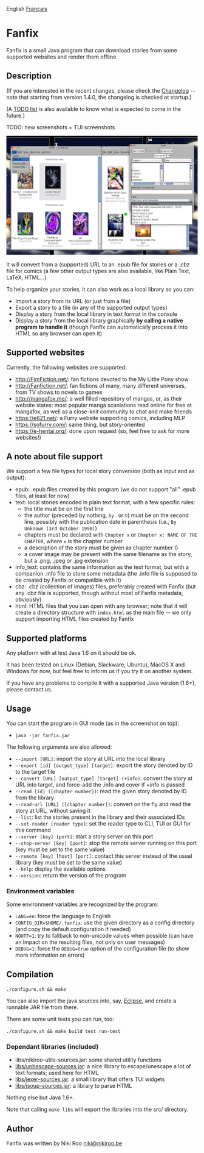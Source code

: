 English [Français](README-fr.md)

# Fanfix
Fanfix is a small Java program that can download stories from some supported websites and render them offline.

## Description

(If you are interested in the recent changes, please check the [Changelog](changelog.md) -- note that starting from version 1.4.0, the changelog is checked at startup.)

(A [TODO list](TODO.md) is also available to know what is expected to come in the future.)

TODO: new screenshots + TUI screenshots

![Main GUI](screenshots/fanfix-1.3.2.png?raw=true "Main GUI")

It will convert from a (supported) URL to an .epub file for stories or a .cbz file for comics (a few other output types are also available, like Plain Text, LaTeX, HTML...).

To help organize your stories, it can also work as a local library so you can:

- Import a story from its URL (or just from a file)
- Export a story to a file (in any of the supported output types)
- Display a story from the local library in text format in the console
- Display a story from the local library graphically **by calling a native program to handle it** (though Fanfix can automatically process it into HTML so any browser can open it)

## Supported websites

Currently, the following websites are supported:

- http://FimFiction.net/: fan fictions devoted to the My Little Pony show
- http://Fanfiction.net/: fan fictions of many, many different universes, from TV shows to novels to games
- http://mangafox.me/: a well filled repository of mangas, or, as their website states: most popular manga scanlations read online for free at mangafox, as well as a close-knit community to chat and make friends
- https://e621.net/: a Furry website supporting comics, including MLP
- https://sofurry.com/: same thing, but story-oriented
- https://e-hentai.org/: done upon request (so, feel free to ask for more websites!)

## A note about file support

We support a few file types for local story conversion (both as input and as output):

- epub: .epub files created by this program (we do not support "all" .epub files, at least for now)
- text: local stories encoded in plain text format, with a few specific rules:
	- the title must be on the first line
	- the author (preceded by nothing, ```by ``` or ```©```) must be on the second line, possibly with the publication date in parenthesis (i.e., ```By Unknown (3rd October 1998)```)
	- chapters must be declared with ```Chapter x``` or ```Chapter x: NAME OF THE CHAPTER```, where ```x``` is the chapter number
	- a description of the story must be given as chapter number 0
	- a cover image may be present with the same filename as the story, but a .png, .jpeg or .jpg extension
- info_text: contains the same information as the text format, but with a companion .info file to store some metadata (the .info file is supposed to be created by Fanfix or compatible with it)
- cbz: .cbz (collection of images) files, preferably created with Fanfix (but any .cbz file is supported, though without most of Fanfix metadata, obviously)
- html: HTML files that you can open with any browser; note that it will create a directory structure with ```index.html``` as the main file -- we only support importing HTML files created by Fanfix

## Supported platforms

Any platform with at lest Java 1.6 on it should be ok.

It has been tested on Linux (Debian, Slackware, Ubuntu), MacOS X and Windows for now, but feel free to inform us if you try it on another system.

If you have any problems to compile it with a supported Java version (1.6+), please contact us.

## Usage

You can start the program in GUI mode (as in the screenshot on top):

- ```java -jar fanfix.jar```

The following arguments are also allowed:

- ```--import [URL]```: import the story at URL into the local library
- ```--export [id] [output_type] [target]```: export the story denoted by ID to the target file
- ```--convert [URL] [output_type] [target] (+info)```: convert the story at URL into target, and force-add the .info and cover if +info is passed
- ```--read [id] ([chapter number])```: read the given story denoted by ID from the library
- ```--read-url [URL] ([chapter number])```: convert on the fly and read the story at URL, without saving it
- ```--list```: list the stories present in the library and their associated IDs
- ```--set-reader [reader type]```: set the reader type to CLI, TUI or GUI for this command
- ```--server [key] [port]```: start a story server on this port
- ```--stop-server [key] [port]```: stop the remote server running on this port (key must be set to the same value)
- ```--remote [key] [host] [port]```: contact this server instead of the usual library (key must be set to the same value)
- ```--help```: display the available options
- ```--version```: return the version of the program

### Environment variables

Some environment variables are recognized by the program:

- ```LANG=en```: force the language to English
- ```CONFIG_DIR=$HOME/.fanfix```: use the given directory as a config directory (and copy the default configuration if needed)
- ```NOUTF=1```: try to fallback to non-unicode values when possible (can have an impact on the resulting files, not only on user messages)
- ```DEBUG=1```: force the ```DEBUG=true``` option of the configuration file (to show more information on errors)

## Compilation

```./configure.sh && make```

You can also import the java sources into, say, [Eclipse](https://eclipse.org/), and create a runnable JAR file from there.

There are some unit tests you can run, too:

```./configure.sh && make build test run-test```

### Dependant libraries (included)

- libs/nikiroo-utils-sources.jar: some shared utility functions
- [libs/unbescape-sources.jar](https://github.com/unbescape/unbescape): a nice library to escape/unescape a lot of text formats; used here for HTML
- [libs/jexer-sources.jar](https://github.com/klamonte/jexer): a small library that offers TUI widgets
- [libs/jsoup-sources.jar](https://jsoup.org/): a library to parse HTML

Nothing else but Java 1.6+.

Note that calling ```make libs``` will export the libraries into the src/ directory.

## Author

Fanfix was written by Niki Roo <niki@nikiroo.be>

